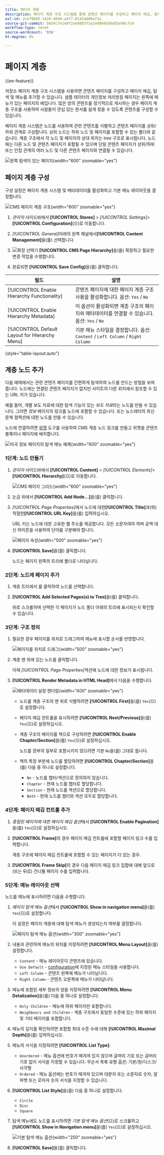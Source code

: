 ```yaml
---
title: 페이지 계층
description: 페이지 계층 구조 시스템을 통해 콘텐츠 페이지를 구성하고 페이지 매김, 탐색 및 메뉴를 추가하는 방법에 대해 알아봅니다.
exl-id: 2ce79b85-1420-4640-a4f7-0143a608a71a
source-git-commit: b659c7e1e8f2ae9883f1e24d8045d6dd1e90cfc0
workflow-type: tm+mt
source-wordcount: '936'
ht-degree: 0%

---
```


# 페이지 계층

{{ee-feature}}

저장소 페이지 계층 구조 시스템을 사용하면 콘텐츠 페이지를 구성하고 페이지 매김, 탐색 및 메뉴를 추가할 수 있습니다. 샘플 데이터의 개인정보 처리방침 페이지는 왼쪽에 메뉴가 있는 페이지의 예입니다. 많은 양의 콘텐츠를 정기적으로 게시하는 경우 페이지 계층 구조를 사용하여 사람들이 관심 있는 문서를 쉽게 찾을 수 있도록 콘텐츠를 구성할 수 있습니다.

페이지 계층 시스템은 노드를 사용하여 관련 콘텐츠를 식별하고 콘텐츠 페이지를 상위/하위 관계로 구성합니다. 상위 노드는 하위 노드 및 페이지를 포함할 수 있는 폴더와 같습니다. 계층 구조에서 각 노드 및 페이지의 상대 위치는 _tree_ 구조로 표시됩니다. 노드에는 다른 노드 및 콘텐츠 페이지가 포함될 수 있으며 단일 콘텐츠 페이지가 상위/하위 또는 인접 관계의 여러 노드 및 다른 콘텐츠 페이지와 연결될 수 있습니다.

![왼쪽 탐색이 있는 페이지](./assets/storefront-privacy-policy.png){width="600" zoomable="yes"}

## 페이지 계층 구성

구성 설정은 페이지 계층 시스템 및 메타데이터를 활성화하고 기본 메뉴 레이아웃을 결정합니다.

![CMS 페이지 계층 구조](./assets/content-management-cms-page-hierarchy.png){width="600" zoomable="yes"}

1. _관리자_ 사이드바에서 **[!UICONTROL Stores]** > _[!UICONTROL Settings]_>**[!UICONTROL Configuration]**(으)로 이동합니다.

1. _[!UICONTROL General]_&#x200B;아래의 왼쪽 패널에서&#x200B;**[!UICONTROL Content Management]**&#x200B;을(를) 선택합니다.

1. ![확장 선택기](../assets/icon-display-expand.png) **[!UICONTROL CMS Page Hierarchy]**&#x200B;을(를) 확장하고 필요한 변경 작업을 수행합니다.

1. 완료되면 **[!UICONTROL Save Config]**&#x200B;을(를) 클릭합니다.

| 필드 | 설명 |
|--- |--- |
| [!UICONTROL Enable Hierarchy Functionality] | 콘텐츠 페이지에 대한 페이지 계층 구조 사용을 활성화합니다. 옵션: `Yes` / `No` |
| [!UICONTROL Enable Hierarchy Metadata] | 이 옵션이 활성화되면 계층 구조의 페이지와 메타데이터를 연결할 수 있습니다. 옵션: `Yes` / `No` |
| [!UICONTROL Default Layout for Hierarchy Menu] | 기본 메뉴 스타일을 결정합니다. 옵션: `Content` / `Left Column` / `Right Column` |

{style="table-layout:auto"}

## 계층 노드 추가

다음 예제에서는 관련 콘텐츠 페이지를 간편하게 탐색하여 노드를 만드는 방법을 보여 줍니다. 노드에는 연결된 콘텐츠 페이지가 없지만 사이트의 다른 위치에서 참조할 수 있는 URL 키가 있습니다.

예를 들어, 개별 보도 자료에 대한 탐색 기능이 있는 _보도 자료_&#x200B;라는 노드를 만들 수 있습니다. 그러면 _정보_ 페이지의 링크를 노드에 포함할 수 있습니다. 또는 뉴스레터의 최신 문제 컬렉션에 대한 노드를 만들 수 있습니다.

노드에 연결하려면 [위젯](widgets.md) 도구를 사용하여 CMS 계층 노드 링크를 만들고 위젯을 콘텐츠 블록이나 페이지에 배치합니다.

![미국 정보 페이지의 탐색 메뉴 예제](./assets/page-navigation-storefront.png){width="600" zoomable="yes"}

### 1단계: 노드 만들기

1. _관리자_ 사이드바에서 **[!UICONTROL Content]** > _[!UICONTROL Elements]_>**[!UICONTROL Hierarchy]**(으)로 이동합니다.

   ![CMS 페이지 그리드](./assets/page-hierarchy-cms-pages.png){width="600" zoomable="yes"}

1. 눈금 위에서 **[!UICONTROL Add Node...]**&#x200B;을(를) 클릭합니다.

1. _[!UICONTROL Page Properties]_&#x200B;에서 노드에 대한&#x200B;**[!UICONTROL Title]**&#x200B;과(와) 적절한&#x200B;**[!UICONTROL URL Key]**&#x200B;을(를) 입력하십시오.

   URL 키는 노드에 대한 고유한 웹 주소를 제공합니다. 모든 소문자여야 하며 공백 대신 하이픈을 사용하여 단어를 구분해야 합니다.

   ![페이지 속성](./assets/page-hierarchy-add-node-page-properties.png){width="500" zoomable="yes"}

1. **[!UICONTROL Save]**&#x200B;을(를) 클릭합니다.

   노드는 페이지 왼쪽의 트리에 폴더로 나타납니다.

### 2단계: 노드에 페이지 추가

1. 계층 트리에서 를 클릭하여 노드를 선택합니다.

1. **[!UICONTROL Add Selected Pages(s) to Tree]**&#x200B;을(를) 클릭합니다.

   위로 스크롤하여 선택한 각 페이지가 노드 폴더 아래의 트리에 표시되는지 확인할 수 있습니다.

### 3단계: 구조 정의

1. 필요한 경우 페이지를 위치로 드래그하여 메뉴에 표시할 순서를 반영합니다.

   ![페이지를 위치로 드래그](./assets/page-hierarchy-drag-to-position.png){width="500" zoomable="yes"}

1. 계층 맨 위에 있는 노드를 클릭합니다.

   이제 _[!UICONTROL Page Properties]_&#x200B;섹션에 노드에 대한 정보가 표시됩니다.

1. **[!UICONTROL Render Metadata in HTML Head]**&#x200B;에서 다음을 수행합니다.

   ![메타데이터 설정 렌더링](./assets/page-hierarchy-render-metadata.png){width="400" zoomable="yes"}

   - 노드를 계층 구조의 맨 위로 식별하려면 **[!UICONTROL First]**&#x200B;을(를) `Yes`(으)로 설정합니다.

   - 페이지 매김 컨트롤을 표시하려면 **[!UICONTROL Next/Previous]**&#x200B;을(를) `Yes`(으)로 설정하십시오.

   - 계층 구조의 페이지를 책으로 구성하려면 **[!UICONTROL Enable Chapter/Section]**&#x200B;을(를) `Yes`(으)로 설정하십시오.

     노드를 장부의 일부로 포함시키지 않으려면 기본 `No`을(를) 그대로 둡니다.

   - 책의 특정 부분에 노드를 할당하려면 **[!UICONTROL Chapter/Section]**&#x200B;을(를) 다음 중 하나로 설정합니다.

      - `No` - 노드를 챕터/섹션으로 정의하지 않습니다.
      - `Chapter` - 현재 노드를 챕터로 할당합니다.
      - `Section` - 현재 노드를 섹션으로 할당합니다.
      - `Both` - 현재 노드를 챕터와 섹션 모두로 할당합니다.

### 4단계: 페이지 매김 컨트롤 추가

1. _중첩된 페이지에 대한 페이지 매김 옵션_&#x200B;에서 **[!UICONTROL Enable Pagination]**&#x200B;을(를) `Yes`(으)로 설정하십시오.

1. **[!UICONTROL Frame]**&#x200B;의 경우 페이지 매김 컨트롤에 포함할 페이지 링크 수를 입력합니다.

   계층 구조에 페이지 매김 컨트롤에 포함할 수 있는 페이지가 더 있는 경우.

1. **[!UICONTROL Frame Skip]**&#x200B;의 경우 다음 페이지 매김 링크 집합에 대해 앞으로(또는 뒤로) 건너뛸 페이지 수를 입력합니다.

### 5단계: 메뉴 레이아웃 선택

노드를 메뉴에 표시하려면 다음을 수행합니다.

1. _페이지 탐색 메뉴 옵션_&#x200B;에서 **[!UICONTROL Show in navigation menu]**&#x200B;을(를) `Yes`(으)로 설정합니다.

   이 설정은 페이지 계층에 대해 탐색 메뉴가 생성되는지 여부를 결정합니다.

   ![페이지 탐색 메뉴 옵션](./assets/page-hierarchy-page-navigation-menu-options.png){width="300" zoomable="yes"}

1. 내용과 관련하여 메뉴의 위치를 지정하려면 **[!UICONTROL Menu Layout]**&#x200B;을(를) 설정합니다.

   - `Content` - 메뉴 레이아웃이 콘텐츠에 있습니다.
   - `Use Default` - [configuration](../configuration-reference/general/content-management.md)에 지정된 메뉴 스타일을 사용합니다.
   - `Left Column` - 콘텐츠 왼쪽에 메뉴가 나타납니다.
   - `Right Column` - 콘텐츠 오른쪽에 메뉴가 나타납니다.

1. 메뉴에 포함된 세부 정보의 양을 지정하려면 **[!UICONTROL Menu Detalization]**&#x200B;을(를) 다음 중 하나로 설정합니다.

   - `Only Children` - 메뉴에 하위 페이지만 포함합니다.
   - `Neighbours and Children` - 계층 구조에서 동일한 수준에 있는 하위 페이지 및 기타 페이지를 포함합니다.

1. 메뉴의 깊이를 확인하려면 포함할 최대 수준 수에 대해 **[!UICONTROL Maximal Depth]**&#x200B;을(를) 입력하십시오.

1. 메뉴의 서식을 지정하려면 **[!UICONTROL List Type]**:

   - `Unordered` - 메뉴 옵션에 번호가 매겨져 있지 않으며 글머리 기호 또는 글머리 기호 없이 서식을 지정할 수 있습니다. 무순서 목록 유형 옵션: 기본/원/디스크/사각형
   - `Ordered` - 메뉴 옵션에는 번호가 매겨져 있으며 대문자 또는 소문자로 숫자, 알파벳 또는 로마자 숫자 서식을 지정할 수 있습니다.

1. **[!UICONTROL List Style]**&#x200B;을(를) 다음 중 하나로 설정합니다.

   - `Circle`
   - `Disc`
   - `Square`

1. 탐색 메뉴에도 노드를 표시하려면 _기본 탐색 메뉴 옵션_(으)로 스크롤하고 **[!UICONTROL Show in Navigation menu]**&#x200B;을(를) `Yes`(으)로 설정하십시오.

   ![기본 탐색 메뉴 옵션](./assets/page-hierarchy-main-navigation-menu-options.png){width="250" zoomable="yes"}

1. **[!UICONTROL Save]**&#x200B;을(를) 클릭합니다.
